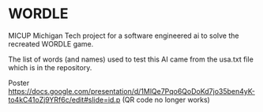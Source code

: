 # WORDLE
MICUP Michigan Tech project for a software engineered ai to solve the recreated WORDLE game.

The list of words (and names) used to test this AI came from the usa.txt file which is in the repository.


Poster https://docs.google.com/presentation/d/1MlQe7Pqo6QoDoKd7jo35ben4yK-to4kC41oZj9YRf6c/edit#slide=id.p (QR code no longer works)
